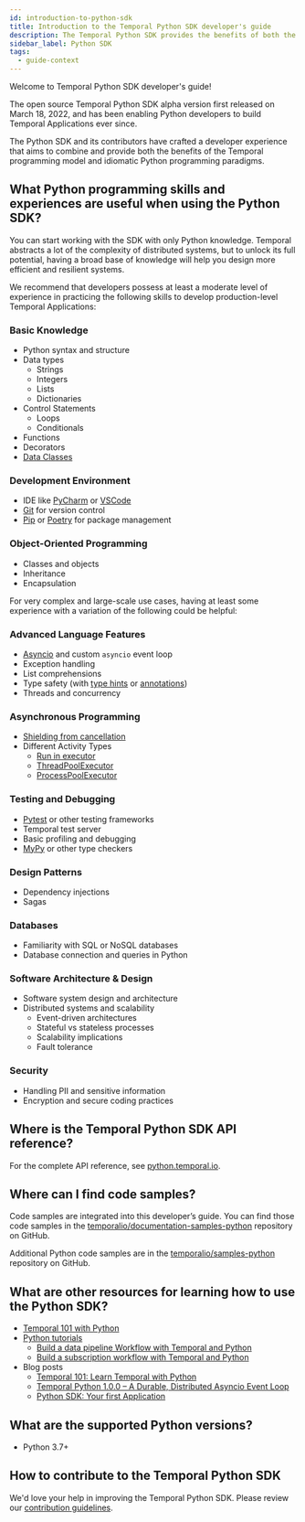 ```yaml
---
id: introduction-to-python-sdk
title: Introduction to the Temporal Python SDK developer's guide
description: The Temporal Python SDK provides the benefits of both the Temporal programming model and the ease of writing in Python.
sidebar_label: Python SDK
tags:
  - guide-context
---
```


Welcome to Temporal Python SDK developer's guide!

The open source Temporal Python SDK alpha version first released on March 18, 2022, and has been enabling Python developers to build Temporal Applications ever since.

The Python SDK and its contributors have crafted a developer experience that aims to combine and provide both the benefits of the Temporal programming model and idiomatic Python programming paradigms.

## What Python programming skills and experiences are useful when using the Python SDK?

You can start working with the SDK with only Python knowledge.
Temporal abstracts a lot of the complexity of distributed systems, but to unlock its full potential, having a broad base of knowledge will help you design more efficient and resilient systems.

We recommend that developers possess at least a moderate level of experience in practicing the following skills to develop production-level Temporal Applications:

### Basic Knowledge

- Python syntax and structure
- Data types
  - Strings
  - Integers
  - Lists
  - Dictionaries
- Control Statements
  - Loops
  - Conditionals
- Functions
- Decorators
- [Data Classes](https://docs.python.org/3/library/dataclasses.html)

### Development Environment

- IDE like [PyCharm](https://www.jetbrains.com/pycharm/) or [VSCode](https://code.visualstudio.com)
- [Git](https://git-scm.com) for version control
- [Pip](https://pip.pypa.io/en/stable/) or [Poetry](https://python-poetry.org) for package management

### Object-Oriented Programming

- Classes and objects
- Inheritance
- Encapsulation

For very complex and large-scale use cases, having at least some experience with a variation of the following could be helpful:

### Advanced Language Features

- [Asyncio](https://docs.python.org/3/library/asyncio.html) and custom `asyncio` event loop
- Exception handling
- List comprehensions
- Type safety (with [type hints](https://peps.python.org/pep-0484/) or [annotations](https://peps.python.org/pep-3107/))
- Threads and concurrency

### Asynchronous Programming

- [Shielding from cancellation](https://docs.python.org/3/library/asyncio-task.html#shielding-from-cancellation)
- Different Activity Types
  - [Run in executor](https://docs.python.org/3/library/asyncio-eventloop.html#asyncio.loop.run_in_executor)
  - [ThreadPoolExecutor](https://docs.python.org/3/library/concurrent.futures.html#threadpoolexecutor)
  - [ProcessPoolExecutor](https://docs.python.org/3/library/concurrent.futures.html#processpoolexecutor)

### Testing and Debugging

- [Pytest](https://pytest.org) or other testing frameworks
- Temporal test server
- Basic profiling and debugging
- [MyPy](https://mypy.readthedocs.io/en/stable/) or other type checkers

### Design Patterns

- Dependency injections
- Sagas

### Databases

- Familiarity with SQL or NoSQL databases
- Database connection and queries in Python

### Software Architecture & Design

- Software system design and architecture
- Distributed systems and scalability
  - Event-driven architectures
  - Stateful vs stateless processes
  - Scalability implications
  - Fault tolerance

### Security

- Handling PII and sensitive information
- Encryption and secure coding practices

## Where is the Temporal Python SDK API reference?

For the complete API reference, see [python.temporal.io](https://python.temporal.io/).

## Where can I find code samples?

Code samples are integrated into this developer’s guide.
You can find those code samples in the [temporalio/documentation-samples-python](https://github.com/temporalio/documentation-samples-python) repository on GitHub.

Additional Python code samples are in the [temporalio/samples-python](https://github.com/temporalio/samples-python) repository on GitHub.

## What are other resources for learning how to use the Python SDK?

- [Temporal 101 with Python](https://learn.temporal.io/courses/temporal_101/python)
- [Python tutorials](https://learn.temporal.io/tutorials/python/)
  - [Build a data pipeline Workflow with Temporal and Python](https://learn.temporal.io/tutorials/python/data-pipelines/)
  - [Build a subscription workflow with Temporal and Python](https://learn.temporal.io/tutorials/python/subscriptions/)
- Blog posts
  - [Temporal 101: Learn Temporal with Python](https://temporal.io/blog/temporal-101-learn-temporal-with-python)
  - [Temporal Python 1.0.0 – A Durable, Distributed Asyncio Event Loop](https://temporal.io/blog/durable-distributed-asyncio-event-loop)
  - [Python SDK: Your first Application](https://temporal.io/blog/python-sdk-your-first-application)

## What are the supported Python versions?

- Python 3.7+

## How to contribute to the Temporal Python SDK

We'd love your help in improving the Temporal Python SDK.
Please review our [contribution guidelines](https://github.com/temporalio/sdk-python#development).
